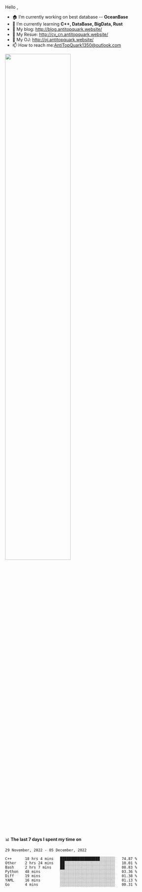 
Hello , 

- 🏠 I’m currently working on best database -- **OceanBase**
- 🌱 I’m currently learning **C++, DataBase, BigData, Rust**
- 🔭 My blog:   http://blog.antitopquark.website/ 
- 👦 My Resue:  http://cv_cn.antitopquark.website/
- 🚉 My OJ:     http://oj.antitopquark.website/
- 📫 How to reach me:AntiTopQuark1350@outlook.com


<img width="65%" src="https://github-readme-stats.vercel.app/api?username=AntiTopQuark&show_icons=true&count_private=true&hide=prs&theme=default_repocard">


📊 **The last 7 days I spent my time on** 

<!--START_SECTION:waka-->
```text
29 November, 2022 - 05 December, 2022

C++      18 hrs 4 mins   ██████████████████░░░░░░░   74.87 % 
Other    2 hrs 24 mins   ██░░░░░░░░░░░░░░░░░░░░░░░   10.01 % 
Bash     2 hrs 7 mins    ██░░░░░░░░░░░░░░░░░░░░░░░   08.83 % 
Python   48 mins         ░░░░░░░░░░░░░░░░░░░░░░░░░   03.36 % 
Diff     19 mins         ░░░░░░░░░░░░░░░░░░░░░░░░░   01.38 % 
YAML     16 mins         ░░░░░░░░░░░░░░░░░░░░░░░░░   01.13 % 
Go       4 mins          ░░░░░░░░░░░░░░░░░░░░░░░░░   00.31 %
```
<!--END_SECTION:waka-->


